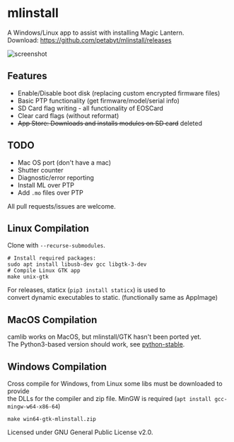 # mlinstall
A Windows/Linux app to assist with installing Magic Lantern.  
Download: https://github.com/petabyt/mlinstall/releases  

![screenshot](https://eggnog.danielc.dev/f/27-4i8br89x4xfu20tdqrylznyu6stl09.png)

## Features
- Enable/Disable boot disk (replacing custom encrypted firmware files)
- Basic PTP functionality (get firmware/model/serial info)
- SD Card flag writing - all functionality of EOSCard
- Clear card flags (without reformat)
- ~~App Store: Downloads and installs modules on SD card~~ deleted

## TODO
 - Mac OS port (don't have a mac)
 - Shutter counter
 - Diagnostic/error reporting
 - Install ML over PTP
 - Add `.mo` files over PTP

All pull requests/issues are welcome.  

## Linux Compilation
Clone with `--recurse-submodules`.
```
# Install required packages:
sudo apt install libusb-dev gcc libgtk-3-dev
# Compile Linux GTK app
make unix-gtk
```

For releases, staticx (`pip3 install staticx`) is used to  
convert dynamic executables to static. (functionally same as AppImage)  

## MacOS Compilation
camlib works on MacOS, but mlinstall/GTK hasn't been ported yet.  
The Python3-based version should work, see [python-stable](https://github.com/petabyt/mlinstall/tree/python-stable).  

## Windows Compilation
Cross compile for Windows, from Linux some libs must be downloaded to provide  
the DLLs for the compiler and zip file. MinGW is required (`apt install gcc-mingw-w64-x86-64`)  

```
make win64-gtk-mlinstall.zip
```

Licensed under GNU General Public License v2.0.  
